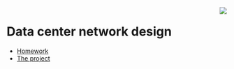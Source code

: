 <img style="float: right" src="https://otus.ru/_next/static/images/img/logo2022_without_text-ad6a01e8608432b9967c441a0f4760b4.svg"/>

# Data center network design

* [Homework](homework)
* [The project](project)



